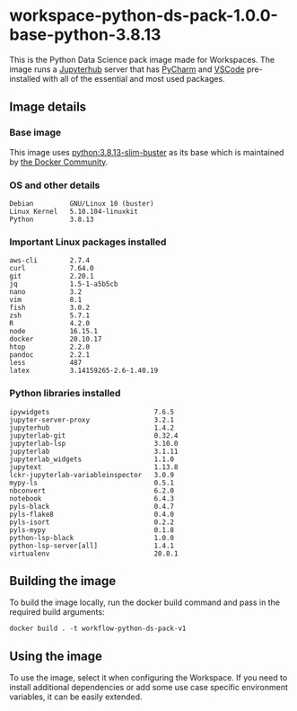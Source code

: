 # workspace-python-ds-pack-1.0.0-base-python-3.8.13
This is the Python Data Science pack image made for Workspaces. 
The image runs a [Jupyterhub](https://jupyter.org/hub) server that has [PyCharm](https://lp.jetbrains.com/projector/) and [VSCode](https://github.com/coder/code-server) pre-installed with all of the essential and most used packages.

## Image details
### Base image
This image uses [python:3.8.13-slim-buster](https://hub.docker.com/layers/python/library/python/3.8.13-slim-buster/images/sha256-6258dcdb5fea7b710bfcfc3c889e022e4c6e9dd0ea962cfa73fbc130eff2c174?context=explore) as its base which is maintained by [the Docker Community](https://github.com/docker-library/python).

### OS and other details
```
Debian         GNU/Linux 10 (buster)
Linux Kernel   5.10.104-linuxkit
Python         3.8.13
```

### Important Linux packages installed
```
aws-cli        2.7.4
curl           7.64.0
git            2.20.1
jq             1.5-1-a5b5cb
nano           3.2
vim            8.1
fish           3.0.2
zsh            5.7.1
R              4.2.0
node           16.15.1
docker         20.10.17
htop           2.2.0
pandoc         2.2.1
less           487
latex          3.14159265-2.6-1.40.19
```

### Python libraries installed
```
ipywidgets                          7.6.5
jupyter-server-proxy                3.2.1
jupyterhub                          1.4.2
jupyterlab-git                      0.32.4
jupyterlab-lsp                      3.10.0
jupyterlab                          3.1.11
jupyterlab_widgets                  1.1.0
jupytext                            1.13.8
lckr-jupyterlab-variableinspector   3.0.9
mypy-ls                             0.5.1
nbconvert                           6.2.0
notebook                            6.4.3
pyls-black                          0.4.7
pyls-flake8                         0.4.0
pyls-isort                          0.2.2
pyls-mypy                           0.1.8
python-lsp-black                    1.0.0
python-lsp-server[all]              1.4.1
virtualenv                          20.8.1
```

## Building the image
To build the image locally, run the docker build command and pass in the required build arguments:
```
docker build . -t workflow-python-ds-pack-v1
```

## Using the image
To use the image, select it when configuring the Workspace.
If you need to install additional dependencies or add some use case specific environment variables, it can be easily extended.
